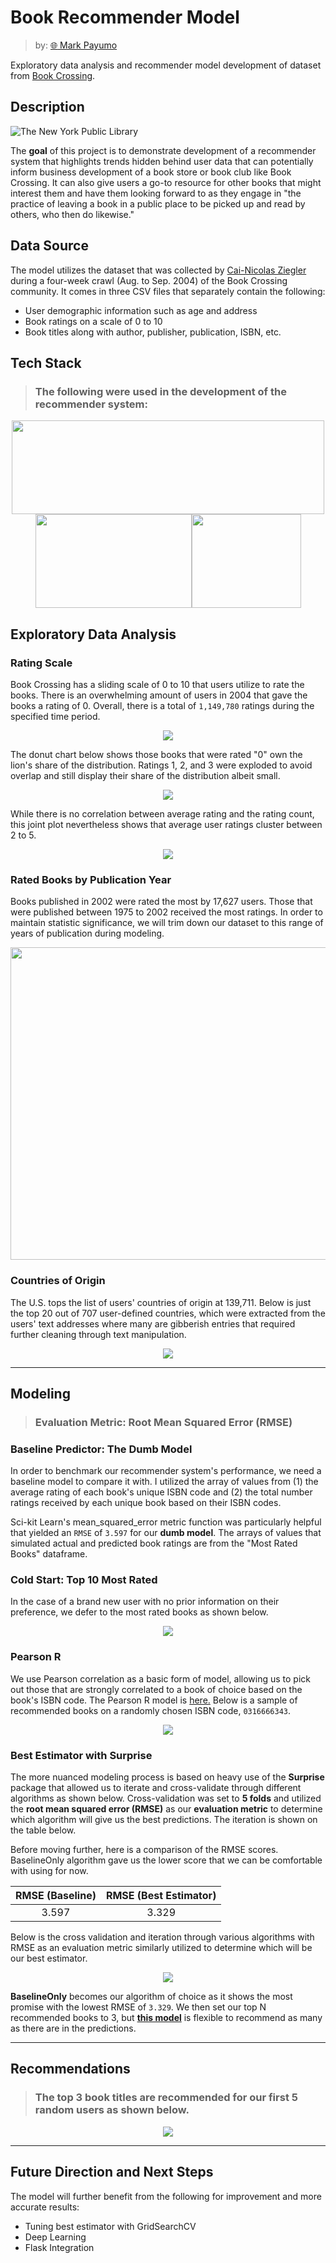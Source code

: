# Book Recommender Model

> by: [:globe_with_meridians: Mark Payumo](https://www.linkedin.com/in/markpayumo/)

Exploratory data analysis and recommender model development of dataset from [Book Crossing](https://www.bookcrossing.com).

## Description

![The New York Public Library](img/nyc_library.jpg "The New York Public Library by David Iliff via Wikimedia Commons")

The **goal** of this project is to demonstrate development of a recommender system that highlights trends hidden behind user data that can potentially inform business development of a book store or book club like Book Crossing. It can also give users a go-to resource for other books that might interest them and have them looking forward to as they engage in "the practice of leaving a book in a public place to be picked up and read by others, who then do likewise." 

## Data Source

The model utilizes the dataset that was collected by [Cai-Nicolas Ziegler](http://www2.informatik.uni-freiburg.de/~cziegler/BX/WWW-2005-Preprint.pdf) during a four-week crawl (Aug. to Sep. 2004) of the Book Crossing community. It comes in three CSV files that separately contain the following:

<ul>
    <li>User demographic information such as age and address</li>
    <li>Book ratings on a scale of 0 to 10</li>
    <li>Book titles along with author, publisher, publication, ISBN, etc. </li>
</ul>

## Tech Stack

> ### The following were used in the development of the recommender system:

<p align = "center"><img src = "img/aws.png" height="150" width="500"><br><img src = "img/packages.jpg" height="150" width="250"><img src = "img/git.png" height="150" width="175"></p>


## Exploratory Data Analysis

### Rating Scale

Book Crossing has a sliding scale of 0 to 10 that users utilize to rate the books. There is an overwhelming amount of users in 2004 that gave the books a rating of 0. Overall, there is a total of <code>1,149,780</code> ratings during the specified time period.

<p align = "center"><img src = "img/distribution_book_ratings.jpg"></p>

The donut chart below shows those books that were rated "0" own the lion's share of the distribution. Ratings 1, 2, and 3 were exploded to avoid overlap and still display their share of the distribution albeit small.

<p align = "center"><img src = "img/wedge_donut.jpg"></p>

While there is no correlation between average rating and the rating count, this joint plot nevertheless shows that average user ratings cluster between 2 to 5.

<p align = "center"><img src = "img/jointplot.jpg"></p>

### Rated Books by Publication Year

Books published in 2002 were rated the most by 17,627 users. Those that were published between 1975 to 2002 received the most ratings. In order to maintain statistic significance, we will trim down our dataset to this range of years of publication during modeling.

<p align = "center"><img src = "img/timeseries.jpg" height="500" width="650"></p>

### Countries of Origin

The U.S. tops the list of users' countries of origin at 139,711. Below is just the top 20 out of 707 user-defined countries, which were extracted from the users' text addresses where many are gibberish entries that required further cleaning through text manipulation.

<p align = "center"><img src = "img/top20_countries1.jpg"></p>

---

## Modeling

> ### Evaluation Metric: Root Mean Squared Error (RMSE)

### Baseline Predictor: The Dumb Model

In order to benchmark our recommender system's performance, we need a baseline model to compare it with. I utilized the array of values from (1) the average rating of each book's unique ISBN code and (2) the total number ratings received by each unique book based on their ISBN codes.

Sci-kit Learn's mean_squared_error metric function was particularly helpful that yielded an <code>RMSE</code> of <code>3.597</code> for our **dumb model**. The arrays of values that simulated actual and predicted book ratings are from the "Most Rated Books" dataframe.

### Cold Start: Top 10 Most Rated

In the case of a brand new user with no prior information on their preference, we defer to the most rated books as shown below.

<p align = "center"><img src = "img/pearson-most-rated-1.jpg"></p>


### Pearson R

We use Pearson correlation as a basic form of model, allowing us to pick out those that are strongly correlated to a book of choice based on the book's ISBN code. The Pearson R model is [here.](https://github.com/mpayumo/book-recommender-model/tree/master/model) Below is a sample of recommended books on a randomly chosen ISBN code, <code>0316666343</code>.

<p align = "center"><img src = "img/pearson-correlated-titles.jpg"></p>

### Best Estimator with Surprise

The more nuanced modeling process is based on heavy use of the **Surprise** package that allowed us to iterate and cross-validate through different algorithms as shown below. Cross-validation was set to **5 folds** and utilized the **root mean squared error (RMSE)** as our **evaluation metric** to determine which algorithm will give us the best predictions. The iteration is shown on the table below.

Before moving further, here is a comparison of the RMSE scores. BaselineOnly algorithm gave us the lower score that we can be comfortable with using for now.

| RMSE (Baseline) | RMSE (Best Estimator) |
| :----:          | :----:                |
| 3.597           | 3.329                 |

Below is the cross validation and iteration through various algorithms with RMSE as an evaluation metric similarly utilized to determine which will be our best estimator.

<p align = "center"><img src = "img/surprise_results.jpg"></p>

**BaselineOnly** becomes our algorithm of choice as it shows the most promise with the lowest RMSE of <code>3.329</code>. We then set our top N recommended books to 3, but **[this model](https://github.com/mpayumo/book-recommender-model/blob/master/model/model.py)** is flexible to recommend as many as there are in the predictions.

---

## Recommendations

> ### The top 3 book titles are recommended for our first 5 random users as shown below.
<p align = "center"><img src = "img/top3_books.jpg"></p>

---

## Future Direction and Next Steps

The model will further benefit from the following for improvement and more accurate results:

<ul>
    <li>Tuning best estimator with GridSearchCV</li>
    <li>Deep Learning</li>
    <li>Flask Integration</li>
</ul>
